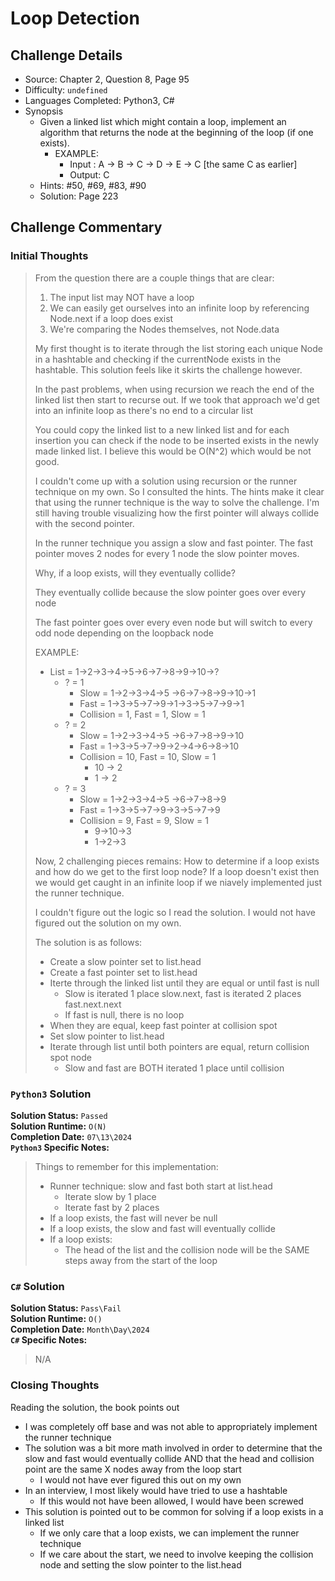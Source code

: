 # Loop Detection

## Challenge Details

- Source: Chapter 2, Question 8, Page 95
- Difficulty: `undefined`
- Languages Completed: Python3, C#
- Synopsis
  - Given a linked list which might contain a loop, implement an algorithm that returns the node at the beginning of the loop (if one exists).
    - EXAMPLE:
      - Input : A -> B -> C -> D -> E -> C [the same C as earlier]
      - Output: C
  - Hints: #50, #69, #83, #90
  - Solution: Page 223

## Challenge Commentary

### Initial Thoughts

> From the question there are a couple things that are clear:
> 
> 1. The input list may NOT have a loop
> 2. We can easily get ourselves into an infinite loop by referencing Node.next if a loop does exist
> 3. We're comparing the Nodes themselves, not Node.data
>
> My first thought is to iterate through the list storing each unique Node in a hashtable and checking if the currentNode exists in the hashtable. This solution feels like it skirts the challenge however.
>
> In the past problems, when using recursion we reach the end of the linked list then start to recurse out. If we took that approach we'd get into an infinite loop as there's no end to a circular list
>
> You could copy the linked list to a new linked list and for each insertion you can check if the node to be inserted exists in the newly made linked list. I believe this would be O(N^2) which would be not good.
>
> I couldn't come up with a solution using recursion or the runner technique on my own. So I consulted the hints. The hints make it clear that using the runner technique is the way to solve the challenge. I'm still having trouble visualizing how the first pointer will always collide with the second pointer.
>
> In the runner technique you assign a slow and fast pointer. The fast pointer moves 2 nodes for every 1 node the slow pointer moves. 
>
> Why, if a loop exists, will they eventually collide?
>
> They eventually collide because the slow pointer goes over every node
>
> The fast pointer goes over every even node but will switch to every odd node depending on the loopback node
>
> EXAMPLE:
>
> - List = 1->2->3->4->5->6->7->8->9->10->?
>   - ? = 1
>     - Slow = 1->2->3->4->5 ->6->7->8->9->10->1
>     - Fast = 1->3->5->7->9->1->3->5->7->9->1
>     - Collision = 1, Fast = 1, Slow = 1
>   - ? = 2
>     - Slow = 1->2->3->4->5 ->6->7->8->9->10
>     - Fast = 1->3->5->7->9->2->4->6->8->10
>     - Collision = 10, Fast = 10, Slow = 1
>       - 10 -> 2
>       - 1 -> 2
>   - ? = 3
>     - Slow = 1->2->3->4->5 ->6->7->8->9
>     - Fast = 1->3->5->7->9->3->5->7->9
>     - Collision = 9, Fast = 9, Slow = 1
>       - 9->10->3
>       - 1->2->3
>
> Now, 2 challenging pieces remains: How to determine if a loop exists and how do we get to the first loop node? If a loop doesn't exist then we would get caught in an infinite loop if we niavely implemented just the runner technique.
>
> I couldn't figure out the logic so I read the solution. I would not have figured out the solution on my own.
>
> The solution is as follows:
>
> - Create a slow pointer set to list.head
> - Create a fast pointer set to list.head
> - Iterte through the linked list until they are equal or until fast is null
>   - Slow is iterated 1 place slow.next, fast is iterated 2 places fast.next.next
>   - If fast is null, there is no loop
> - When they are equal, keep fast pointer at collision spot
> - Set slow pointer to list.head
> - Iterate through list until both pointers are equal, return collision spot node
>   - Slow and fast are BOTH iterated 1 place until collision

### `Python3` Solution

**Solution Status:** `Passed`\
**Solution Runtime:** `O(N)`\
**Completion Date:** `07\13\2024`\
**`Python3` Specific Notes:**
> Things to remember for this implementation:
>
> - Runner technique: slow and fast both start at list.head
>   - Iterate slow by 1 place
>   - Iterate fast by 2 places
> - If a loop exists, the fast will never be null
> - If a loop exists, the slow and fast will eventually collide
> - If a loop exists:
>   - The head of the list and the collision node will be the SAME steps away from the start of the loop
> 

### `C#` Solution

**Solution Status:** `Pass\Fail`\
**Solution Runtime:** `O()`\
**Completion Date:** `Month\Day\2024`\
**`C#` Specific Notes:**
> N/A

### Closing Thoughts

Reading the solution, the book points out

- I was completely off base and was not able to appropriately implement the runner technique
- The solution was a bit more math involved in order to determine that the slow and fast would eventually collide AND that the head and collision point are the same X nodes away from the loop start
  - I would not have ever figured this out on my own
- In an interview, I most likely would have tried to use a hashtable
  - If this would not have been allowed, I would have been screwed
- This solution is pointed out to be common for solving if a loop exists in a linked list
  - If we only care that a loop exists, we can implement the runner technique
  - If we care about the start, we need to involve keeping the collision node and setting the slow pointer to the list.head